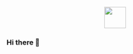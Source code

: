 <p align="center">
  <a href="https://www.linkedin.com/in/ignacio-chirinos-palacios-830a6b213/" target="_blank"><img src="https://icon-library.com/images/linkedin-icon-small/linkedin-icon-small-21.jpg" with="50" height="50" /></a>

### Hi there 👋

<!--
**IgnacioChirinos/IgnacioChirinos** is a ✨ _special_ ✨ repository because its `README.md` (this file) appears on your GitHub profile.

Here are some ideas to get you started:

- 🔭 I’m currently working on ...
- 🌱 I’m currently learning ...
- 👯 I’m looking to collaborate on ...
- 🤔 I’m looking for help with ...
- 💬 Ask me about ...
- 📫 How to reach me: ...
- 😄 Pronouns: ...
- ⚡ Fun fact: ...
-->
